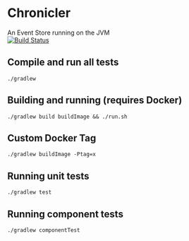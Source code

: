 # Chronicler
An Event Store running on the JVM  
[![Build Status](https://travis-ci.org/RichoDemus/chronicler.svg?branch=master)](https://travis-ci.org/RichoDemus/chronicler)

## Compile and run all tests
`./gradlew`

## Building and running (requires Docker)
`./gradlew build buildImage && ./run.sh`

## Custom Docker Tag
`./gradlew buildImage -Ptag=x`

## Running unit tests
`./gradlew test`

## Running component tests
`./gradlew componentTest`

